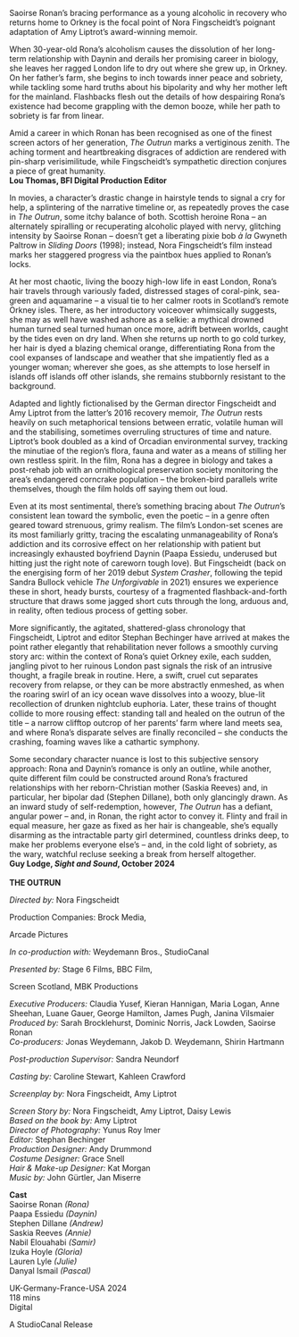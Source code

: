 

Saoirse Ronan’s bracing performance as a young alcoholic in recovery who returns home to Orkney is the focal point of Nora Fingscheidt’s poignant adaptation of Amy Liptrot’s award-winning memoir.

When 30-year-old Rona’s alcoholism causes the dissolution of her long-term relationship with Daynin and derails her promising career in biology, she leaves her ragged London life to dry out where she grew up, in Orkney. On her father’s farm, she begins to inch towards inner peace and sobriety, while tackling some hard truths about his bipolarity and why her mother left for the mainland. Flashbacks flesh out the details of how despairing Rona’s existence had become grappling with the demon booze, while her path to sobriety is far from linear.

Amid a career in which Ronan has been recognised as one of the finest screen actors of her generation, _The Outrun_ marks a vertiginous zenith. The aching torment and heartbreaking disgraces of addiction are rendered with pin-sharp verisimilitude, while Fingscheidt’s sympathetic direction conjures a piece of great humanity.  
**Lou Thomas, BFI Digital Production Editor**  

In movies, a character’s drastic change in hairstyle tends to signal a cry for help, a splintering of the narrative timeline or, as repeatedly proves the case in _The Outrun_, some itchy balance of both. Scottish heroine Rona – an alternately spiralling or recuperating alcoholic played with nervy, glitching intensity by Saoirse Ronan – doesn’t get a liberating pixie bob _à la_ Gwyneth Paltrow in _Sliding Doors_ (1998); instead, Nora Fingscheidt’s film instead marks her staggered progress via the paintbox hues applied to Ronan’s locks.

At her most chaotic, living the boozy high-low life in east London, Rona’s hair travels through variously faded, distressed stages of coral-pink, sea-green and aquamarine – a visual tie to her calmer roots in Scotland’s remote Orkney isles. There, as her introductory voiceover whimsically suggests, she may as well have washed ashore as a selkie: a mythical drowned human turned seal turned human once more, adrift between worlds, caught by the tides even on dry land. When she returns up north to go cold turkey, her hair is dyed a blazing chemical orange, differentiating Rona from the cool expanses of landscape and weather that she impatiently fled as a younger woman; wherever she goes, as she attempts to lose herself in islands off islands off other islands, she remains stubbornly resistant to the background.

Adapted and lightly fictionalised by the German director Fingscheidt and Amy Liptrot from the latter’s 2016 recovery memoir, _The Outrun_ rests heavily on such metaphorical tensions between erratic, volatile human will and the stabilising, sometimes overruling structures of time and nature. Liptrot’s book doubled as a kind of Orcadian environmental survey, tracking the minutiae of the region’s flora, fauna and water as a means of stilling her own restless spirit. In the film, Rona has a degree in biology and takes a post-rehab job with an ornithological preservation society monitoring the area’s endangered corncrake population – the broken-bird parallels write themselves, though the film holds off saying them out loud.

Even at its most sentimental, there’s something bracing about _The_ _Outrun_’s consistent lean toward the symbolic, even the poetic – in a genre often geared toward strenuous, grimy realism. The film’s London-set scenes are its most familiarly gritty, tracing the escalating unmanageability of Rona’s addiction and its corrosive effect on her relationship with patient but increasingly exhausted boyfriend Daynin (Paapa Essiedu, underused but hitting just the right note of careworn tough love). But Fingscheidt (back on the energising form of her 2019 debut _System Crasher_, following the tepid Sandra Bullock vehicle _The Unforgivable_ in 2021) ensures we experience these in short, heady bursts, courtesy of a fragmented flashback-and-forth structure that draws some jagged short cuts through the long, arduous and, in reality, often tedious process of getting sober.

More significantly, the agitated, shattered-glass chronology that Fingscheidt, Liptrot and editor Stephan Bechinger have arrived at makes the point rather elegantly that rehabilitation never follows a smoothly curving story arc: within the context of Rona’s quiet Orkney exile, each sudden, jangling pivot to her ruinous London past signals the risk of an intrusive thought, a fragile break in routine. Here, a swift, cruel cut separates recovery from relapse, or they can be more abstractly enmeshed, as when the roaring swirl of an icy ocean wave dissolves into a woozy, blue-lit recollection of drunken nightclub euphoria. Later, these trains of thought collide to more rousing effect: standing tall and healed on the outrun of the title – a narrow clifftop outcrop of her parents’ farm where land meets sea, and where Rona’s disparate selves are finally reconciled – she conducts the crashing, foaming waves like a cathartic symphony.

Some secondary character nuance is lost to this subjective sensory approach: Rona and Daynin’s romance is only an outline, while another, quite different film could be constructed around Rona’s fractured relationships with her reborn-Christian mother (Saskia Reeves) and, in particular, her bipolar dad (Stephen Dillane), both only glancingly drawn. As an inward study of self-redemption, however, _The Outrun_ has a defiant, angular power – and, in Ronan, the right actor to convey it. Flinty and frail in equal measure, her gaze as fixed as her hair is changeable, she’s equally disarming as the intractable party girl determined, countless drinks deep, to make her problems everyone else’s – and, in the cold light of sobriety, as the wary, watchful recluse seeking a break from herself altogether.  
**Guy Lodge, _Sight and Sound_, October 2024**  
<br>
**THE OUTRUN**

_Directed by:_ Nora Fingscheidt

Production Companies: Brock Media,

Arcade Pictures

_In co-production with:_ Weydemann Bros., StudioCanal

_Presented by:_ Stage 6 Films, BBC Film,

Screen Scotland, MBK Productions

_Executive Producers:_ Claudia Yusef, Kieran Hannigan, Maria Logan, Anne Sheehan, Luane Gauer, George Hamilton, James Pugh, Janina Vilsmaier  
_Produced by:_ Sarah Brocklehurst, Dominic Norris, Jack Lowden, Saoirse Ronan  
_Co-producers:_ Jonas Weydemann,
Jakob D. Weydemann, Shirin Hartmann

_Post-production Supervisor:_ Sandra Neundorf

_Casting by:_ Caroline Stewart, Kahleen Crawford

_Screenplay by:_ Nora Fingscheidt, Amy Liptrot

_Screen Story by:_ Nora Fingscheidt, Amy Liptrot, Daisy Lewis  
_Based on the book by:_ Amy Liptrot  
_Director of Photography:_ Yunus Roy Imer  
_Editor:_ Stephan Bechinger  
_Production Designer:_ Andy Drummond  
_Costume Designer:_ Grace Snell  
_Hair & Make-up Designer:_ Kat Morgan  
_Music by:_ John Gürtler, Jan Miserre  

**Cast**  
Saoirse Ronan _(Rona)_  
Paapa  Essiedu _(Daynin)_  
Stephen  Dillane _(Andrew)_  
Saskia  Reeves _(Annie)_  
Nabil Elouahabi _(Samir)_  
Izuka  Hoyle _(Gloria)_  
Lauren  Lyle _(Julie)_  
Danyal  Ismail _(Pascal)_  

UK-Germany-France-USA 2024  
118 mins  
Digital  
  

A StudioCanal Release  
<!--stackedit_data:
eyJoaXN0b3J5IjpbNjkwMzcyNzQyLC01Njg0NDcxMzQsLTE4Mz
MxNzQ3NTFdfQ==
-->